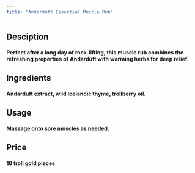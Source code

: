 ```yaml
---
title: "Andarduft Essential Muscle Rub"
---
```


## Desciption

#### Perfect after a long day of rock-lifting, this muscle rub combines the refreshing properties of Andarduft with warming herbs for deep relief.

## Ingredients

#### Andarduft extract, wild Icelandic thyme, trollberry oil.

## Usage

#### Massage onto sore muscles as needed.

## Price

#### 18 troll gold pieces
